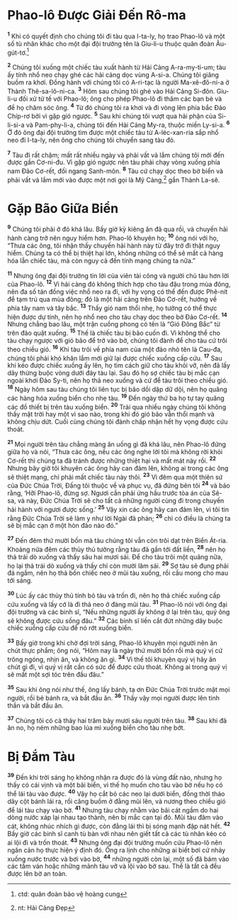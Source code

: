 # Phao-lô Được Giải Đến Rô-ma
<sup><b>1</b></sup> Khi có quyết định cho chúng tôi đi tàu qua I-ta-ly, họ trao Phao-lô và một số tù nhân khác cho một đại đội trưởng tên là Giu-li-u thuộc quân đoàn Âu-gút-tơ.[^1-0cd4e99c-381e-48b0-8a5f-63fa23d46b2e]

<sup><b>2</b></sup> Chúng tôi xuống một chiếc tàu xuất hành từ Hải Cảng A-ra-my-ti-um; tàu ấy tính nhổ neo chạy ghé các hải cảng dọc vùng A-si-a. Chúng tôi giăng buồm ra khơi. Đồng hành với chúng tôi có A-ri-tạc là người Ma-xê-đô-ni-a ở Thành Thê-sa-lô-ni-ca. <sup><b>3</b></sup> Hôm sau chúng tôi ghé vào Hải Cảng Si-đôn. Giu-li-u đối xử tử tế với Phao-lô; ông cho phép Phao-lô đi thăm các bạn bè và để họ chăm sóc ông. <sup><b>4</b></sup> Từ đó chúng tôi ra khơi và đi vòng lên phía bắc Đảo Chíp-rơ bởi vì gặp gió ngược. <sup><b>5</b></sup> Sau khi chúng tôi vượt qua hải phận của Si-li-si-a và Pam-phy-li-a, chúng tôi đến Hải Cảng My-ra, thuộc miền Ly-si-a. <sup><b>6</b></sup> Ở đó ông đại đội trưởng tìm được một chiếc tàu từ A-léc-xan-ria sắp nhổ neo đi I-ta-ly, nên ông cho chúng tôi chuyển sang tàu đó.

<sup><b>7</b></sup> Tàu đi rất chậm; mất rất nhiều ngày và phải vất vả lắm chúng tôi mới đến được gần Cơ-ni-đu. Vì gặp gió ngược nên tàu phải chạy vòng xuống phía nam Đảo Cơ-rết, đối ngang Sanh-môn. <sup><b>8</b></sup> Tàu cứ chạy dọc theo bờ biển và phải vất vả lắm mới vào được một nơi gọi là Mỹ Cảng,[^2-0cd4e99c-381e-48b0-8a5f-63fa23d46b2e] gần Thành La-sê.

# Gặp Bão Giữa Biển
<sup><b>9</b></sup> Chúng tôi phải ở đó khá lâu. Bấy giờ kỳ kiêng ăn đã qua rồi, và chuyến hải hành càng trở nên nguy hiểm hơn. Phao-lô khuyên họ; <sup><b>10</b></sup> ông nói với họ, “Thưa các ông, tôi nhận thấy chuyến hải hành này từ đây trở đi thật nguy hiểm. Chúng ta có thể bị thiệt hại lớn, không những có thể sẽ mất cả hàng hóa lẫn chiếc tàu, mà còn nguy cả đến tính mạng chúng ta nữa.”

<sup><b>11</b></sup> Nhưng ông đại đội trưởng tin lời của viên tài công và người chủ tàu hơn lời của Phao-lô. <sup><b>12</b></sup> Vì hải cảng đó không thích hợp cho tàu đậu trong mùa đông, nên đa số tán đồng việc nhổ neo ra đi, với hy vọng có thể đến được Phê-nít để tạm trú qua mùa đông; đó là một hải cảng trên Đảo Cơ-rết, hướng về phía tây nam và tây bắc. <sup><b>13</b></sup> Thấy gió nam thổi nhẹ, họ tưởng có thể thực hiện được dự tính, nên họ nhổ neo cho tàu chạy dọc theo bờ Đảo Cơ-rết. <sup><b>14</b></sup> Nhưng chẳng bao lâu, một trận cuồng phong có tên là “Gió Đông Bắc” từ trên đảo quật xuống. <sup><b>15</b></sup> Thế là chiếc tàu bị bão cuốn đi. Vì không thể cho tàu chạy ngược với gió bão để trở vào bờ, chúng tôi đành để cho tàu cứ trôi theo chiều gió. <sup><b>16</b></sup> Khi tàu trôi về phía nam của một đảo nhỏ tên là Cau-đa, chúng tôi phải khó khăn lắm mới giữ lại được chiếc xuồng cấp cứu. <sup><b>17</b></sup> Sau khi kéo được chiếc xuồng ấy lên, họ tìm cách giữ cho tàu khỏi vỡ, nên đã lấy dây thừng buộc vòng dưới đáy tàu lại. Sau đó họ sợ chiếc tàu bị mắc cạn ngoài khơi Đảo Sy-ti, nên họ thả neo xuống và cứ để tàu trôi theo chiều gió. <sup><b>18</b></sup> Ngày hôm sau tàu chúng tôi liên tục bị bão dồi dập dữ dội, nên họ quăng các hàng hóa xuống biển cho nhẹ tàu. <sup><b>19</b></sup> Đến ngày thứ ba họ tự tay quăng các đồ thiết bị trên tàu xuống biển. <sup><b>20</b></sup> Trải qua nhiều ngày chúng tôi không thấy mặt trời hay một vì sao nào, trong khi đó gió bão vẫn thổi mạnh và không chịu dứt. Cuối cùng chúng tôi đành chấp nhận hết hy vọng được cứu thoát.

<sup><b>21</b></sup> Mọi người trên tàu chẳng màng ăn uống gì đã khá lâu, nên Phao-lô đứng giữa họ và nói, “Thưa các ông, nếu các ông nghe lời tôi mà không rời khỏi Cơ-rết thì chúng ta đã tránh được những thiệt hại và mất mát này rồi. <sup><b>22</b></sup> Nhưng bây giờ tôi khuyên các ông hãy can đảm lên, không ai trong các ông sẽ thiệt mạng, chỉ phải mất chiếc tàu này thôi. <sup><b>23</b></sup> Vì đêm qua một thiên sứ của Đức Chúa Trời, Đấng tôi thuộc về và phục vụ, đã đứng bên tôi <sup><b>24</b></sup> và bảo rằng, ‘Hỡi Phao-lô, đừng sợ. Ngươi cần phải ứng hầu trước tòa án của Sê-sa, và này, Đức Chúa Trời sẽ cho tất cả những người cùng đi trong chuyến hải hành với ngươi được sống.’ <sup><b>25</b></sup> Vậy xin các ông hãy can đảm lên, vì tôi tin rằng Đức Chúa Trời sẽ làm y như lời Ngài đã phán; <sup><b>26</b></sup> chỉ có điều là chúng ta sẽ bị mắc cạn ở một hòn đảo nào đó.”

<sup><b>27</b></sup> Đến đêm thứ mười bốn mà tàu chúng tôi vẫn còn trôi dạt trên Biển Át-ria. Khoảng nửa đêm các thủy thủ tưởng rằng tàu đã gần tới đất liền, <sup><b>28</b></sup> nên họ thả trái dò xuống và thấy sâu hai mươi sải. Để cho tàu trôi một quãng nữa, họ lại thả trái dò xuống và thấy chỉ còn mười lăm sải. <sup><b>29</b></sup> Sợ tàu sẽ đụng phải đá ngầm, nên họ thả bốn chiếc neo ở mũi tàu xuống, rồi cầu mong cho mau tới sáng.

<sup><b>30</b></sup> Lúc ấy các thủy thủ tính bỏ tàu và trốn đi, nên họ thả chiếc xuồng cấp cứu xuống và lấy cớ là đi thả neo ở đàng mũi tàu. <sup><b>31</b></sup> Phao-lô nói với ông đại đội trưởng và các binh sĩ, “Nếu những người ấy không ở lại trên tàu, quý ông sẽ không được cứu sống đâu.” <sup><b>32</b></sup> Các binh sĩ liền cắt đứt những dây buộc chiếc xuồng cấp cứu để nó rớt xuống biển.

<sup><b>33</b></sup> Bấy giờ trong khi chờ đợi trời sáng, Phao-lô khuyên mọi người nên ăn chút thực phẩm; ông nói, “Hôm nay là ngày thứ mười bốn rồi mà quý vị cứ trông ngóng, nhịn ăn, và không ăn gì. <sup><b>34</b></sup> Vì thế tôi khuyên quý vị hãy ăn chút gì đi, vì quý vị rất cần có sức để được cứu thoát. Không ai trong quý vị sẽ mất một sợi tóc trên đầu đâu.”

<sup><b>35</b></sup> Sau khi ông nói như thế, ông lấy bánh, tạ ơn Đức Chúa Trời trước mặt mọi người, rồi bẻ bánh ra, và bắt đầu ăn. <sup><b>36</b></sup> Thấy vậy mọi người được lên tinh thần và bắt đầu ăn.

<sup><b>37</b></sup> Chúng tôi có cả thảy hai trăm bảy mươi sáu người trên tàu. <sup><b>38</b></sup> Sau khi đã ăn no, họ ném những bao lúa mì xuống biển cho tàu nhẹ bớt.

# Bị Đắm Tàu
<sup><b>39</b></sup> Đến khi trời sáng họ không nhận ra được đó là vùng đất nào, nhưng họ thấy có cái vịnh và một bãi biển, vì thế họ muốn cho tàu vào bờ nếu họ có thể lái tàu vào được. <sup><b>40</b></sup> Vậy họ cắt bỏ các neo lại dưới biển, đồng thời tháo dây cột bánh lái ra, rồi căng buồm ở đằng mũi lên, và nương theo chiều gió để lái tàu chạy vào bờ. <sup><b>41</b></sup> Nhưng tàu chạy nhằm vào bãi cát ngầm do hai dòng nước xáp lại nhau tạo thành, nên bị mắc cạn tại đó. Mũi tàu đâm vào cát, không nhúc nhích gì được, còn đằng lái thì bị sóng mạnh đập nát hết. <sup><b>42</b></sup> Bấy giờ các binh sĩ canh tù bàn với nhau nên giết tất cả các tù nhân kẻo có ai lội đi và trốn thoát. <sup><b>43</b></sup> Nhưng ông đại đội trưởng muốn cứu Phao-lô nên ngăn cản họ thực hiện ý định đó. Ông ra lịnh cho những ai biết bơi cứ nhảy xuống nước trước và bơi vào bờ, <sup><b>44</b></sup> những người còn lại, một số đã bám vào các tấm ván hoặc những mảnh tàu vỡ và lội vào bờ sau. Thế là tất cả đều được lên bờ an toàn.

[^1-0cd4e99c-381e-48b0-8a5f-63fa23d46b2e]: ctd: quân đoàn bảo vệ hoàng cung
[^2-0cd4e99c-381e-48b0-8a5f-63fa23d46b2e]: nt: Hải Cảng Đẹp